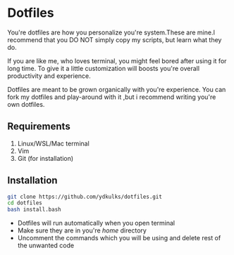 # Dotfiles

You're dotfiles are how you personalize you're system.These are mine.I recommend
that you DO NOT simply copy my scripts, but learn what they do.

If you are like me, who loves terminal, you might feel bored after using it for
long time. To give it a little customization will boosts you're overall
productivity and experience.

Dotfiles are meant to be grown organically with you're experience. You can fork
my dotfiles and play-around with it ,but i recommend writing you're own dotfiles.

## Requirements

1. Linux/WSL/Mac terminal
2. Vim
3. Git (for installation)

## Installation

```bash
git clone https://github.com/ydkulks/dotfiles.git
cd dotfiles
bash install.bash
```

- Dotfiles will run automatically when you open terminal
- Make sure they are in you're _home_ directory
- Uncomment the commands which you will be using and delete rest of the
unwanted code

